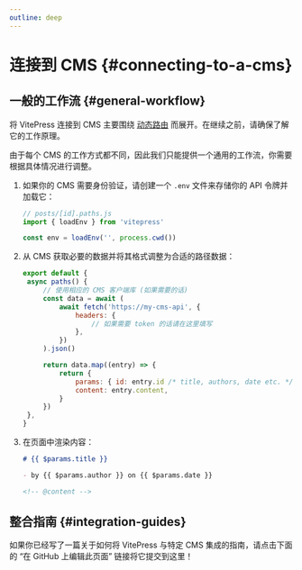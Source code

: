 ```yaml
---
outline: deep
---
```


# 连接到 CMS {#connecting-to-a-cms}

## 一般的工作流 {#general-workflow}

将 VitePress 连接到 CMS 主要围绕 [动态路由](./routing#dynamic-routes) 而展开。在继续之前，请确保了解它的工作原理。

由于每个 CMS 的工作方式都不同，因此我们只能提供一个通用的工作流，你需要根据具体情况进行调整。

1. 如果你的 CMS 需要身份验证，请创建一个 `.env` 文件来存储你的 API 令牌并加载它：

   ```js
   // posts/[id].paths.js
   import { loadEnv } from 'vitepress'

   const env = loadEnv('', process.cwd())
   ```

2. 从 CMS 获取必要的数据并将其格式调整为合适的路径数据：

   ```js
   export default {
   	async paths() {
   		// 使用相应的 CMS 客户端库 (如果需要的话)
   		const data = await (
   			await fetch('https://my-cms-api', {
   				headers: {
   					// 如果需要 token 的话请在这里填写
   				},
   			})
   		).json()

   		return data.map((entry) => {
   			return {
   				params: { id: entry.id /* title, authors, date etc. */ },
   				content: entry.content,
   			}
   		})
   	},
   }
   ```

3. 在页面中渲染内容：

   ```md
   # {{ $params.title }}

   - by {{ $params.author }} on {{ $params.date }}

   <!-- @content -->
   ```

## 整合指南 {#integration-guides}

如果你已经写了一篇关于如何将 VitePress 与特定 CMS 集成的指南，请点击下面的 “在 GitHub 上编辑此页面” 链接将它提交到这里！
